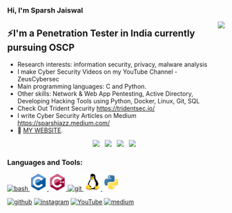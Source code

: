 ### Hi, I'm Sparsh Jaiswal

<img align="right" src="https://miro.medium.com/max/1280/1*xo3kWUaTGUruxLz6lpJppw.jpeg" height="250">

## ⚡I'm a Penetration Tester in India currently pursuing OSCP

* Research interests: information security, privacy, malware analysis
* I make Cyber Security Videos on my YouTube Channel - ZeusCybersec
* Main programming languages: C and Python.
* Other skills: Network & Web App Pentesting, Active Directory, Developing Hacking Tools using Python, Docker, Linux, Git, SQL
* Check Out Trident Security https://tridentsec.io/
* I write Cyber Security Articles on Medium https://sparshjazz.medium.com/
* 🔗 [MY WEBSITE](https://sparshjazz.medium.com/z-e-u-s-c-y-b-e-r-s-e-c-5e6815cebd89).

<p align="center">
    <a href="mailto:cristianmsbr@gmail.com"><img height="35" src="README.md/gmail_logo.svg"></a>&nbsp;&nbsp;
    <a href="https://linkedin.com/in/crhenr"><img height="35" src="imgs/linkedin_logo.svg"></a>&nbsp;&nbsp;
    <a href="https://medium.com/@crhenr"><img height="35" src="imgs/medium_logo.svg"></a>&nbsp;&nbsp;
    <a href="https://twitter.com/crhenr"><img height="35" src="imgs/twitter_logo.svg"></a>&nbsp;&nbsp;
</p>

<h3 align="left">Languages and Tools:</h3>
<p align="left"> <a href="https://www.gnu.org/software/bash/" target="_blank"> <img src="https://www.vectorlogo.zone/logos/gnu_bash/gnu_bash-icon.svg" alt="bash" width="40" height="40"/> </a> <a href="https://www.cprogramming.com/" target="_blank"> <img src="https://raw.githubusercontent.com/devicons/devicon/master/icons/c/c-original.svg" alt="c" width="40" height="40"/> </a> <a href="https://www.w3schools.com/cpp/" target="_blank"> <img src="https://raw.githubusercontent.com/devicons/devicon/master/icons/cplusplus/cplusplus-original.svg" alt="cplusplus" width="40" height="40"/> </a> <a href="https://git-scm.com/" target="_blank"> <img src="https://www.vectorlogo.zone/logos/git-scm/git-scm-icon.svg" alt="git" width="40" height="40"/> </a> <a href="https://www.linux.org/" target="_blank"> <img src="https://raw.githubusercontent.com/devicons/devicon/master/icons/linux/linux-original.svg" alt="linux" width="40" height="40"/> </a> <a href="https://www.python.org" target="_blank"> <img src="https://raw.githubusercontent.com/devicons/devicon/master/icons/python/python-original.svg" alt="python" width="40" height="40"/> </a> </p>


[<img src='https://cdn.jsdelivr.net/npm/simple-icons@3.0.1/icons/github.svg' alt='github' height='40'>](https://github.com/zeuscybersec)  [<img src='https://cdn.jsdelivr.net/npm/simple-icons@3.0.1/icons/instagram.svg' alt='instagram' height='40'>](https://www.instagram.com/sparsh_jaiswal_/)  [<img src='https://cdn.jsdelivr.net/npm/simple-icons@3.0.1/icons/youtube.svg' alt='YouTube' height='40'>](https://www.youtube.com/channel/UCmTrctQOeYC58Q3lhoDq8oQ)  [<img src='https://cdn.jsdelivr.net/npm/simple-icons@3.0.1/icons/medium.svg' alt='medium' height='40'>](https://sparshjazz.medium.com/)
